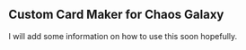 ## Custom Card Maker for Chaos Galaxy
I will add some information on how to use this soon hopefully.
